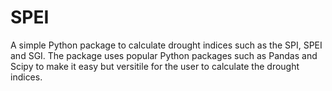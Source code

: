 # SPEI
A simple Python package to calculate drought indices such as the SPI, SPEI and SGI. The package uses popular Python packages such as Pandas and Scipy to make it easy but versitile for the user to calculate the drought indices.
